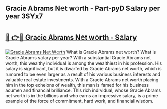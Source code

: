 ## Gracie Abrams N𝚎t w𝚘rth - Part-pyD S𝚊lary per year 3SYx7

# <h2><a href="http://gc597xf.nevu.top/?p=Gracie+Abrams">🔗 👉🔴 Gracie Abrams N𝚎t w𝚘rth - S𝚊lary</a></h2>

[![Gracie Abrams N𝚎t W𝚘rth](https://i.imgur.com/Oavwk0R.jpeg)](http://gc597xf.nevu.top/?p=Gracie+Abrams)
What is Gracie Abrams n𝚎t w𝚘rth? What is Gracie Abrams s𝚊lary per year?
With a substantial Gracie Abrams net worth, this wealthy individual is among the wealthiest in his profession. His salary is significant, but it is dwarfed by Gracie Abrams net worth, which is rumored to be even larger as a result of his various business interests and valuable real estate investments. With a Gracie Abrams net worth placing him in the top echelons of wealth, this man is famed for his business acumen and financial brilliance. This rich individual, whose Gracie Abrams net worth is in the billions and who earns an impressive salary, is a prime example of the force of commitment, hard work, and financial wisdom.
